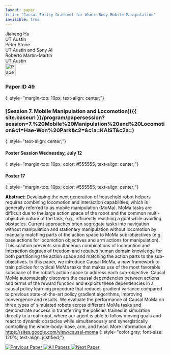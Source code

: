 ```yaml
---
layout: paper
title: "Causal Policy Gradient for Whole-Body Mobile Manipulation"
invisible: true
---
```

<div class="paper-authors">
<div class="paper-author-box">
    <div class="paper-author-name">Jiaheng Hu</div>
    <div class="paper-author-uni">UT Austin</div>
</div>
<div class="paper-author-box">
    <div class="paper-author-name">Peter Stone</div>
    <div class="paper-author-uni">UT Austin and Sony AI</div>
</div>
<div class="paper-author-box">
    <div class="paper-author-name">Roberto Martín-Martín</div>
    <div class="paper-author-uni">UT Austin</div>
</div>

</div><div class="paper-pdf">
<div> <a href="http://www.roboticsproceedings.org/rss19/p049.pdf"><img src="{{ site.baseurl }}/images/paper_link.png" alt="Paper Website" width = "33"  height = "40"/></a> </div>
</div>

### Paper ID 49
{: style="margin-top: 10px; text-align: center;"}

### [Session 7. Mobile Manipulation and Locomotion]({{ site.baseurl }}/program/papersession?session=7.%20Mobile%20Manipulation%20and%20Locomotion&c1=Hae-Won%20Park&c2=&c1a=KAIST&c2a=)
{: style="text-align: center;"}

#### Poster Session Wednesday, July 12
{: style="margin-top: 10px; color: #555555; text-align: center;"}

#### Poster 17
{: style="margin-top: 10px; color: #555555; text-align: center;"}

<b style="color: black;">Abstract: </b>Developing the next generation of household robot helpers requires combining locomotion and interaction capabilities, which is generally referred to as mobile manipulation (MoMa). MoMa tasks are difficult due to the large action space of the robot and the common multi-objective nature of the task, e.g., efficiently reaching a goal while avoiding obstacles. Current approaches often segregate tasks into navigation without manipulation and stationary manipulation without locomotion
by manually matching parts of the action space to MoMa sub-objectives (e.g. base actions for locomotion objectives and arm actions for manipulation). This solution prevents simultaneous combinations of locomotion and interaction degrees of freedom and requires human domain knowledge for both partitioning the action space and matching the action parts to the sub-objectives. In this paper, we introduce Causal MoMa, a new framework to train policies for typical MoMa tasks that makes use of the most favorable subspace of the robot’s action space to address each sub-objective. Causal MoMa automatically discovers the causal dependencies between actions and terms of the reward function and exploits these dependencies in a causal policy learning procedure that reduces gradient variance compared to previous state-of-the-art policy gradient algorithms, improving convergence and results. We evaluate the performance of Causal MoMa on three types of simulated robots across different MoMa tasks and demonstrate success in transferring the policies trained in simulation directly to a real robot, where our agent is able to follow moving goals and react to dynamic obstacles while simultaneously and synergistically controlling the whole-body: base, arm, and head. More information at https://sites.google.com/view/causal-moma
{: style="color:gray; font-size: 120%; text-align: justified;"}


<div class="paper-menu">
<a href="{{ site.baseurl }}/program/papers/048/"> <img src="{{ site.baseurl }}/images/previous_paper_icon.png" alt="Previous Paper" title="Previous Paper"/> </a>
<a href="{{ site.baseurl }}/program/papers"><img src="{{ site.baseurl }}/images/overview_icon.png" alt="All Papers" title="All Papers"/> </a>
<a href="{{ site.baseurl }}/program/papers/050/"> <img src="{{ site.baseurl }}/images/next_paper_icon.png" alt="Next Paper" title="Next Paper"/> </a>

</div>
